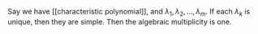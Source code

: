 Say we have [[characteristic polynomial]], and $\lambda_1, \lambda_2, \dots, \lambda_m$. If each $\lambda_k$ is unique, then they are simple. Then the algebraic multiplicity is one. 



